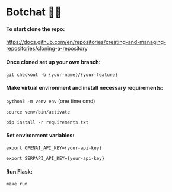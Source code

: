 # Botchat 🤖💬

#### To start clone the repo:

https://docs.github.com/en/repositories/creating-and-managing-repositories/cloning-a-repository

#### Once cloned set up your own branch:

`git checkout -b {your-name}/{your-feature}`

#### Make virtual environment and install necessary requirements:

`python3 -m venv env` (one time cmd)

`source venv/bin/activate` 

`pip install -r requirements.txt` 

#### Set environment variables:

`export OPENAI_API_KEY={your-api-key}`

`export SERPAPI_API_KEY={your-api-key}`

#### Run Flask:

`make run`

